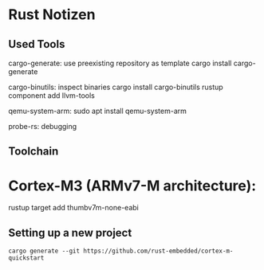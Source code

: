 # Rust Notizen

## Used Tools

cargo-generate: use preexisting repository as template
cargo install cargo-generate

cargo-binutils: inspect binaries
cargo install cargo-binutils
rustup component add llvm-tools


qemu-system-arm: sudo apt install qemu-system-arm

probe-rs: debugging

## Toolchain
# Cortex-M3 (ARMv7-M architecture):

rustup target add thumbv7m-none-eabi

## Setting up a new project

```
cargo generate --git https://github.com/rust-embedded/cortex-m-quickstart
```